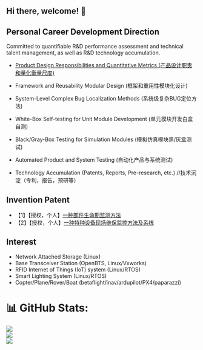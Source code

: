 ## Hi there, welcome! 👋

## Personal Career Development Direction

Committed to quantifiable R&D performance assessment and technical talent management, as well as R&D technology accumulation. 
- [Product Design Responsibilities and Quantitative Metrics (产品设计职责和量化衡量尺度)](https://blog.csdn.net/lida2003/article/details/139960868)

- Framework and Reusability Modular Design (框架和重用性模块化设计)
- System-Level Complex Bug Localization Methods (系统级复杂BUG定位方法)
- White-Box Self-testing for Unit Module Development (单元模块开发白盒自测)
- Black/Gray-Box Testing for Simulation Modules (模拟仿真模块黑/灰盒测试)
- Automated Product and System Testing (自动化产品与系统测试)
- Technology Accumulation (Patents, Reports, Pre-research, etc.) //技术沉淀（专利，报告，预研等）

## Invention Patent
- 【1】【授权，个人】[一种部件生命期监测方法](https://zhuanli.tianyancha.com/12f16c2a2c8745eefac3ecff8b063651)
- 【2】【授权，个人】[一种特种设备现场维保监控方法及系统](https://zhuanli.tianyancha.com/4f2b64585f818e0865c1ad555e6a165d)

## Interest

- Network Attached Storage (Linux)
- Base Transceiver Station (OpenBTS, Linux/Vxworks)
- RFID Internet of Things (IoT) system (Linux/RTOS)
- Smart Lighting System (Linux/RTOS)
- Copter/Plane/Rover/Boat (betaflight/inav/ardupilot/PX4/paparazzi)

# 📊 GitHub Stats:
![](https://github-readme-stats.vercel.app/api?username=lida2003&theme=dark&hide_border=false&include_all_commits=false&count_private=false)<br/>
![](https://github-readme-streak-stats.herokuapp.com/?user=lida2003&theme=dark&hide_border=false)<br/>
![](https://github-readme-stats.vercel.app/api/top-langs/?username=lida2003&theme=dark&hide_border=false&include_all_commits=false&count_private=false&layout=compact)

<!--
**lida2003/lida2003** is a ✨ _special_ ✨ repository because its `README.md` (this file) appears on your GitHub profile.

Here are some ideas to get you started:

- 🔭 I’m currently working on ...
- 🌱 I’m currently learning ...
- 👯 I’m looking to collaborate on ...
- 🤔 I’m looking for help with ...
- 💬 Ask me about ...
- 📫 How to reach me: ...
- 😄 Pronouns: ...
- ⚡ Fun fact: ...
-->
